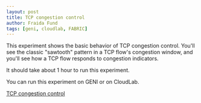 ```yaml
---
layout: post
title: TCP congestion control
author: Fraida Fund
tags: [geni, cloudlab, FABRIC]
---
```



This experiment shows the basic behavior of TCP congestion control. You'll see the classic "sawtooth" pattern in a TCP flow's congestion window, and you'll see how a TCP flow responds to congestion indicators.

It should take about 1 hour to run this experiment.


You can run this experiment on GENI or on CloudLab. 

[TCP congestion control](https://witestlab.poly.edu/blog/tcp-congestion-control-basics/)


